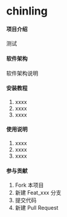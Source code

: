 
# chinling

#### 项目介绍
测试

#### 软件架构
软件架构说明


#### 安装教程

1. xxxx
2. xxxx
3. xxxx

#### 使用说明

1. xxxx
2. xxxx
3. xxxx

#### 参与贡献
1. Fork 本项目
2. 新建 Feat_xxx 分支
3. 提交代码
4. 新建 Pull Request

